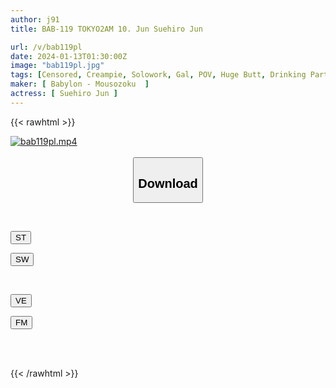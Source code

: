 ```yaml
---
author: j91
title: BAB-119 TOKYO2AM 10. Jun Suehiro Jun

url: /v/bab119pl
date: 2024-01-13T01:30:00Z
image: "bab119pl.jpg"
tags: [Censored, Creampie, Solowork, Gal, POV, Huge Butt, Drinking Party	]
maker: [ Babylon - Mousozoku  ]
actress: [ Suehiro Jun ]
---
```



{{< rawhtml >}}

<div class="video" data-videoid="aYAbAwgo6Ofx6rR">
    <a href="javascript:;">
        <img src="/v/bab119pl/bab119pl.jpg" width="WIDTH" height="HEIGHT" alt="bab119pl.mp4" loading="lazy">
    </a>
</div>

<script type="text/javascript" src="https://j91.asia/asset/on-demand-st.js"></script>

<br>
  <link rel="stylesheet" href="https://j91.asia/asset/bs5.css">
  
  <center>
  <button class="btn btn-primary" type="button" data-bs-toggle="collapse" data-bs-target=".multi-collapse" aria-expanded="false" aria-controls="multiCollapseExample1 multiCollapseExample2"><h2>Download</h2></button></center>
</p>
<div class="row">
  <div class="col">
    <div class="collapse multi-collapse" id="multiCollapseExample1">
      <div class="card card-body">
	      	      <br>
<div class="buttons">  
<p><a href="https://streamtape.to/v/aYAbAwgo6Ofx6rR" target="_blank"><button class="btn-hover color-3"><i class="fa fa-download"></i> ST</button></a></p>
<p><a href="https://flaswish.com/pvlzvaodk5v0" target="_blank"><button class="btn-hover color-2"><i class="fa fa-download"></i> SW</button></a></p></div>
    </div>
  </div>
</div>
  <div class="col">
    <div class="collapse multi-collapse" id="multiCollapseExample2">
      <div class="card card-body">
	      <br>
<div class="buttons">
<p><a href="https://veev.to/d/27iWb9JSfbOCqXI6sfBQHN4daUW1DUIq2Kuacn7" target="_blank"><button class="btn-hover color-9"><i class="fa fa-download"></i> VE</button></a></p>
<p><a href="https://filemoon.sx/d/stzk8o6q8oo0" target="_blank"><button class="btn-hover color-8"><i class="fa fa-download"></i> FM</button></a></p></div>
<br><br>
      </div>
    </div>
  </div>
</div>

{{< /rawhtml >}}